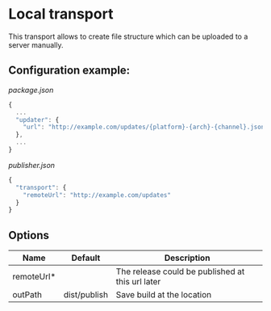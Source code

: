 # Local transport

This transport allows to create file structure which can be uploaded
to a server manually.

## Configuration example:
*package.json*
```js
{
  ...
  "updater": {
    "url": "http://example.com/updates/{platform}-{arch}-{channel}.json"
  },
  ...
}
```

*publisher.json*
```js
{
  "transport": {
    "remoteUrl": "http://example.com/updates"
  }
}
```

## Options
Name                | Default      | Description
--------------------|--------------|------------
remoteUrl*          |              | The release could be published at this url later
outPath             | dist/publish | Save build at the location
